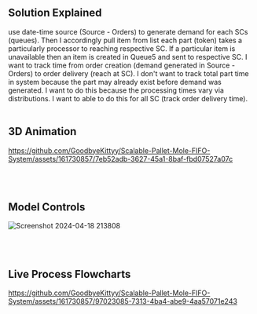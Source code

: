 ## Solution Explained

 use date-time source (Source - Orders) to generate demand for each SCs (queues). Then I accordingly pull item from list each part (token) takes a particularly processor to reaching respective SC. If a particular item is unavailable then an item is created in Queue5 and sent to respective SC. I want to track time from order creation (demand generated in Source - Orders) to order delivery (reach at SC). I don't want to track total part time in system because the part may already exist before demand was generated. I want to do this because the processing times vary via distributions. I want to able to do this for all SC (track order delivery time).
</br></br>

## 3D Animation 

https://github.com/GoodbyeKittyy/Scalable-Pallet-Mole-FIFO-System/assets/161730857/7eb52adb-3627-45a1-8baf-fbd07527a07c

</br></br>

## Model Controls
![Screenshot 2024-04-18 213808](https://github.com/GoodbyeKittyy/Scalable-Pallet-Mole-FIFO-System/assets/161730857/be8c8ecc-855d-4b0f-a532-22eedc1d54b1)

</br></br>

## Live Process Flowcharts

https://github.com/GoodbyeKittyy/Scalable-Pallet-Mole-FIFO-System/assets/161730857/97023085-7313-4ba4-abe9-4aa57071e243
